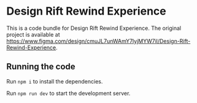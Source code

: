 
  # Design Rift Rewind Experience

  This is a code bundle for Design Rift Rewind Experience. The original project is available at https://www.figma.com/design/cmuJL7unWAmY7lyjMYW7il/Design-Rift-Rewind-Experience.

  ## Running the code

  Run `npm i` to install the dependencies.

  Run `npm run dev` to start the development server.
  